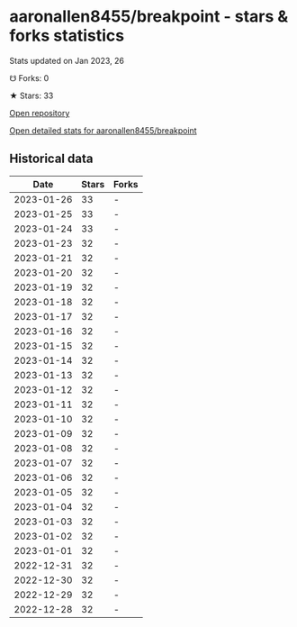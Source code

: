 # aaronallen8455/breakpoint - stars & forks statistics

Stats updated on Jan 2023, 26

☋ Forks: 0

★ Stars: 33

[Open repository](https://github.com/aaronallen8455/breakpoint)

[Open detailed stats for aaronallen8455/breakpoint](https://reviewgithub.com/rep/aaronallen8455/breakpoint)

## Historical data
| Date | Stars | Forks |
|------|-------|-------|
| 2023-01-26 | 33 | - | 
| 2023-01-25 | 33 | - | 
| 2023-01-24 | 33 | - | 
| 2023-01-23 | 32 | - | 
| 2023-01-21 | 32 | - | 
| 2023-01-20 | 32 | - | 
| 2023-01-19 | 32 | - | 
| 2023-01-18 | 32 | - | 
| 2023-01-17 | 32 | - | 
| 2023-01-16 | 32 | - | 
| 2023-01-15 | 32 | - | 
| 2023-01-14 | 32 | - | 
| 2023-01-13 | 32 | - | 
| 2023-01-12 | 32 | - | 
| 2023-01-11 | 32 | - | 
| 2023-01-10 | 32 | - | 
| 2023-01-09 | 32 | - | 
| 2023-01-08 | 32 | - | 
| 2023-01-07 | 32 | - | 
| 2023-01-06 | 32 | - | 
| 2023-01-05 | 32 | - | 
| 2023-01-04 | 32 | - | 
| 2023-01-03 | 32 | - | 
| 2023-01-02 | 32 | - | 
| 2023-01-01 | 32 | - | 
| 2022-12-31 | 32 | - | 
| 2022-12-30 | 32 | - | 
| 2022-12-29 | 32 | - | 
| 2022-12-28 | 32 | - | 

